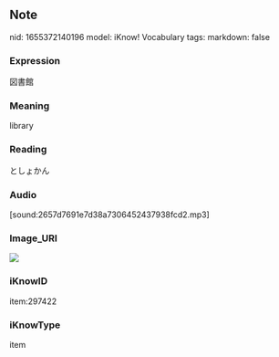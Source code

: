 ## Note
nid: 1655372140196
model: iKnow! Vocabulary
tags: 
markdown: false

### Expression
図書館

### Meaning
library

### Reading
としょかん

### Audio
[sound:2657d7691e7d38a7306452437938fcd2.mp3]

### Image_URI
<img src="1c12084668899fa1b0034f0ca4264b81.jpg">

### iKnowID
item:297422

### iKnowType
item
